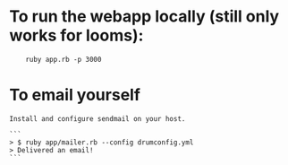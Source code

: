 # To run the webapp locally (still only works for looms):

        ruby app.rb -p 3000

# To email yourself

    Install and configure sendmail on your host.

    ```
    > $ ruby app/mailer.rb --config drumconfig.yml
    > Delivered an email!
    ```
